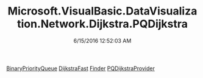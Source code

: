﻿---
title: Microsoft.VisualBasic.DataVisualization.Network.Dijkstra.PQDijkstra
date: 6/15/2016 12:52:03 AM
---

[BinaryPriorityQueue](T-Microsoft.VisualBasic.DataVisualization.Network.Dijkstra.PQDijkstra.BinaryPriorityQueue.html)
[DijkstraFast](T-Microsoft.VisualBasic.DataVisualization.Network.Dijkstra.PQDijkstra.DijkstraFast.html)
[Finder](T-Microsoft.VisualBasic.DataVisualization.Network.Dijkstra.PQDijkstra.Finder.html)
[PQDijkstraProvider](T-Microsoft.VisualBasic.DataVisualization.Network.Dijkstra.PQDijkstra.PQDijkstraProvider.html)
